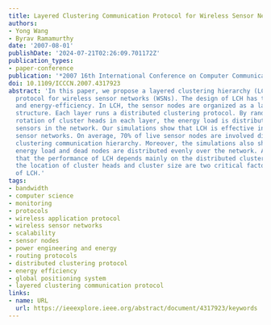 ```yaml
---
title: Layered Clustering Communication Protocol for Wireless Sensor Networks
authors:
- Yong Wang
- Byrav Ramamurthy
date: '2007-08-01'
publishDate: '2024-07-21T02:26:09.701172Z'
publication_types:
- paper-conference
publication: '*2007 16th International Conference on Computer Communications and Networks*'
doi: 10.1109/ICCCN.2007.4317923
abstract: 'In this paper, we propose a layered clustering hierarchy (LCH) communication
  protocol for wireless sensor networks (WSNs). The design of LCH has two goals: scalability
  and energy-efficiency. In LCH, the sensor nodes are organized as a layered clustering
  structure. Each layer runs a distributed clustering protocol. By randomizing the
  rotation of cluster heads in each layer, the energy load is distributed evenly across
  sensors in the network. Our simulations show that LCH is effective in densely deployed
  sensor networks. On average, 70% of live sensor nodes are involved directly in the
  clustering communication hierarchy. Moreover, the simulations also show that the
  energy load and dead nodes are distributed evenly over the network. As studies prove
  that the performance of LCH depends mainly on the distributed clustering protocol,
  the location of cluster heads and cluster size are two critical factors in the design
  of LCH.'
tags:
- bandwidth
- computer science
- monitoring
- protocols
- wireless application protocol
- wireless sensor networks
- scalability
- sensor nodes
- power engineering and energy
- routing protocols
- distributed clustering protocol
- energy efficiency
- global positioning system
- layered clustering communication protocol
links:
- name: URL
  url: https://ieeexplore.ieee.org/abstract/document/4317923/keywords
---
```

